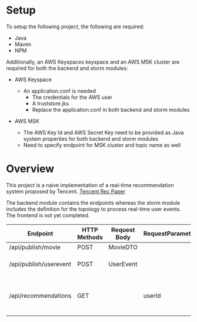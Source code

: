 # Setup

To setup the following project, the following are required:

- Java
- Maven
- NPM

Additionally, an AWS Keyspaces keyspace and an AWS MSK cluster are required for both the backend and storm modules:

- AWS Keyspace
  - An application.conf is needed 
    - The credentials for the AWS user
    - A truststore.jks
    - Replace the application.conf in both backend and storm modules

- AWS MSK
  - The AWS Key Id and AWS Secret Key need to be provided as Java system properties for both backend and storm modules
  - Need to specify endpoint for MSK cluster and topic name as well
  

# Overview

This project is a naive implementation of a real-time recommendation system proposed by Tencent. [Tencent Rec Paper](https://dl.acm.org/doi/10.1145/2723372.2742785)

The backend module contains the endpoints whereas the storm module includes the definition for the topology to process real-time user events. The frontend is not yet completed. 

| Endpoint  | HTTP Methods | Request Body | RequestParameter | Description
| ------------- | ------------- | ------------- | ------------- | ------------- |
| /api/publish/movie  | POST | MovieDTO | | Stores a movie
| /api/publish/userevent  | POST  | UserEvent | | Produces a user event onto Kafka topic
| /api/recommendations | GET | | userId | Retrieves a list of unseen movie recommendations sorted by highest predicated rating


